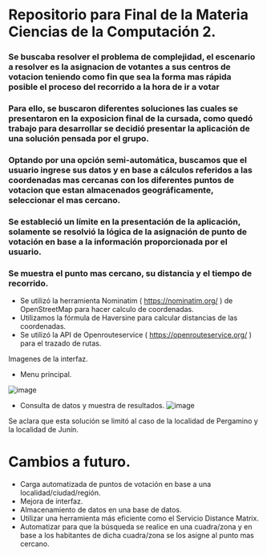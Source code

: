 # Repositorio para Final de la Materia Ciencias de la Computación 2.
### Se buscaba resolver el problema de complejidad, el escenario a resolver es la asignacion de votantes a sus centros de votacion teniendo como fin que sea la forma mas rápida posible el proceso del recorrido a la hora de ir a votar
### Para ello, se buscaron diferentes soluciones las cuales se presentaron en la exposicion final de la cursada, como quedó trabajo para desarrollar se decidió presentar la aplicación de una solución pensada por el grupo.
### Optando por una opción semi-automática, buscamos que el usuario ingrese sus datos y en base a cálculos referidos a las coordenadas mas cercanas con los diferentes puntos de votacion que estan almacenados geográficamente, seleccionar el mas cercano.
### Se estableció un límite en la presentación de la aplicación, solamente se resolvió la lógica de la asignación de punto de votación en base a la información proporcionada por el usuario.
### Se muestra el punto mas cercano, su distancia y el tiempo de recorrido.


- Se utilizó la herramienta Nominatim ( https://nominatim.org/ ) de OpenStreetMap para hacer calculo de coordenadas. 
- Utilizamos la fórmula de Haversine para calcular distancias de las coordenadas.
- Se utilizó la API de  Openrouteservice ( https://openrouteservice.org/ ) para el trazado de rutas. 


Imagenes de la interfaz. 
- Menu principal.

![image](https://github.com/SantiPerez17/FinalCiencias2/assets/55918957/6ef8a510-f9cd-4c64-b266-e8c3daaf869b)

- Consulta de datos y muestra de resultados.
![image](https://github.com/SantiPerez17/FinalCiencias2/assets/55918957/1c7ab167-744e-4ed3-98a3-441a2c24875b)




Se aclara que esta solución se limitó al caso de la localidad de Pergamino y la localidad de Junín.

# Cambios a futuro.
- Carga automatizada de puntos de votación en base a una localidad/ciudad/región.
- Mejora de interfaz.
- Almacenamiento de datos en una base de datos.
- Utilizar una herramienta más eficiente como el Servicio Distance Matrix.
- Automatizar para que la búsqueda se realice en una cuadra/zona y en base a los habitantes de dicha cuadra/zona se los asigne al punto mas cercano.

